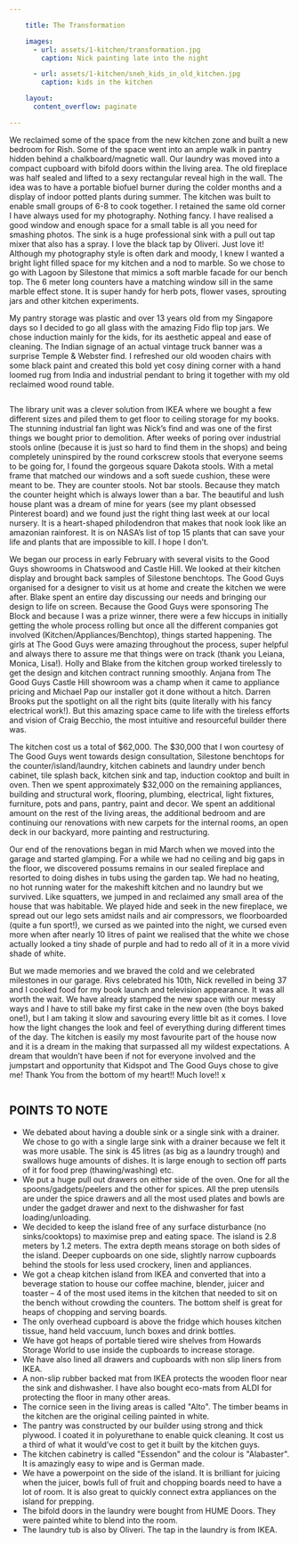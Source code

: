 ```yaml
---

    title: The Transformation

    images:
      - url: assets/1-kitchen/transformation.jpg
        caption: Nick painting late into the night

      - url: assets/1-kitchen/sneh_kids_in_old_kitchen.jpg
        caption: kids in the kitchen

    layout:
      content_overflow: paginate

---
```


We reclaimed some of the space from the new kitchen zone and built a new bedroom for Rish. Some of the space went into an ample walk in pantry hidden behind a chalkboard/magnetic wall. Our laundry was moved into a compact cupboard with bifold doors within the living area. The old fireplace was half sealed and lifted to a sexy rectangular reveal high in the wall. The idea was to have a portable biofuel burner during the colder months and a display of indoor potted plants during summer. The kitchen was built to enable small groups of 6-8 to cook together.  I retained the same old corner I have always used for my photography. Nothing fancy. I have realised a good window and enough space for a small table is all you need for smashing photos. The sink is a huge professional sink with a pull out tap mixer that also has a spray. I love the black tap by Oliveri. Just love it! Although my photography style is often dark and moody, I knew I wanted a bright light filled space for my kitchen and a nod to marble. So we chose to go with Lagoon by Silestone that mimics a soft marble facade for our bench top. The 6 meter long counters have a matching window sill in the same marble effect stone. It is super handy for herb pots, flower vases, sprouting jars and other kitchen experiments.

My pantry storage was plastic and over 13 years old from my Singapore days so I decided to go all glass with the amazing Fido flip top jars. We chose induction mainly for the kids, for its aesthetic appeal and ease of cleaning. The Indian signage of an actual vintage truck banner was a surprise Temple & Webster find. I refreshed our old wooden chairs with some black paint and created this bold yet cosy dining corner with a hand loomed rug from India and industrial pendant to bring it together with my old reclaimed wood round table.

<img data-media-id="images:1" alt="" style="width: 100%">

The library unit was a clever solution from IKEA where we bought a few different sizes and piled them to get floor to ceiling storage for my books. The stunning industrial fan light was Nick’s find and was one of the first things we bought prior to demolition. After weeks of poring over industrial stools online (because it is just so hard to find them in the shops) and being completely uninspired by the round corkscrew stools that everyone seems to be going for, I found the gorgeous square Dakota stools. With a metal frame that matched our windows and a soft suede cushion, these were meant to be. They are counter stools. Not bar stools. Because they match the counter height which is always lower than a bar. The beautiful and lush house plant was a dream of mine for years (see my plant obsessed Pinterest board) and we found just the right thing last week at our local nursery. It is a heart-shaped philodendron that makes that nook look like an amazonian rainforest. It is on NASA’s list of top 15 plants that can save your life and plants that are impossible to kill. I hope I don’t.

We began our process in early February with several visits to the Good Guys showrooms in Chatswood and Castle Hill. We looked at their kitchen display and brought back samples of Silestone benchtops. The Good Guys organised for a designer to visit us at home and create the kitchen we were after. Blake spent an entire day discussing our needs and bringing our design to life on screen. Because the Good Guys were sponsoring The Block and because I was a prize winner, there were a few hiccups in initially getting the whole process rolling but once all the different companies got involved (Kitchen/Appliances/Benchtop), things started happening. The girls at The Good Guys were amazing throughout the process, super helpful and always there to assure me that things were on track (thank you Leiana, Monica, Lisa!). Holly and Blake from the kitchen group worked tirelessly to get the design and kitchen contract running smoothly. Anjana from The Good Guys Castle Hill showroom was a champ when it came to appliance pricing and Michael Pap our installer got it done without a hitch. Darren Brooks put the spotlight on all the right bits (quite literally with his fancy electrical work!). But this amazing space came to life with the tireless efforts and vision of Craig Becchio, the most intuitive and resourceful builder there was.

The kitchen cost us a total of $62,000. The $30,000 that I won courtesy of The Good Guys went towards design consultation, Silestone benchtops for the counter/island/laundry, kitchen cabinets and laundry under bench cabinet, tile splash back, kitchen sink and tap, induction cooktop and built in oven. Then we spent approximately $32,000 on the remaining appliances, building and structural work, flooring, plumbing, electrical, light fixtures, furniture, pots and pans, pantry, paint and decor. We spent an additional amount on the rest of the living areas, the additional bedroom and are continuing our renovations with new carpets for the internal rooms, an open deck in our backyard, more painting and restructuring.

Our end of the renovations began in mid March when we moved into the garage and started glamping. For a while we had no ceiling and big gaps in the floor, we discovered possums remains in our sealed fireplace and resorted to doing dishes in tubs using the garden tap. We had no heating, no hot running water for the makeshift kitchen and no laundry but we survived. Like squatters, we jumped in and reclaimed any small area of the house that was habitable. We played hide and seek in the new fireplace, we spread out our lego sets amidst nails and air compressors, we floorboarded (quite a fun sport!), we cursed as we painted into the night, we cursed even more when after nearly 10 litres of paint we realised that the white we chose actually looked a tiny shade of purple and had to redo all of it in a more vivid shade of white.

But we made memories and we braved the cold and we celebrated milestones in our garage. Rivs celebrated his 10th, Nick revelled in being 37 and I cooked food for my book launch and television appearance. It was all worth the wait. We have already stamped the new space with our messy ways and I have to still bake my first cake in the new oven (the boys baked one!), but I am taking it slow and savouring every little bit as it comes. I love how the light changes the look and feel of everything during different times of the day. The kitchen is easily my most favourite part of the house now and it is a dream in the making that surpassed all my wildest expectations. A dream that wouldn’t have been if not for everyone involved and the jumpstart and opportunity that Kidspot and The Good Guys chose to give me! Thank You from the bottom of my heart!! Much love!! x

<img data-media-id="images:2" style="width: 60%">

## POINTS TO NOTE

- We debated about having a double sink or a single sink with a drainer. We chose to go with a single large sink with a drainer because we felt it was more usable. The sink is 45 litres (as big as a laundry trough) and swallows huge amounts of dishes. It is large enough to section off parts of it for food prep (thawing/washing) etc.
- We put a huge pull out drawers on either side of the oven. One for all the spoons/gadgets/peelers and the other for spices. All the prep utensils are under the spice drawers and all the most used plates and bowls are under the gadget drawer and next to the dishwasher for fast loading/unloading.
- We decided to keep the island free of any surface disturbance (no sinks/cooktops) to maximise prep and eating space. The island is 2.8 meters by 1.2 meters. The extra depth means storage on both sides of the island. Deeper cupboards on one side, slightly narrow cupboards behind the stools for less used crockery, linen and appliances.
- We got a cheap kitchen island from IKEA and converted that into a beverage station to house our coffee machine, blender, juicer and toaster – 4 of the most used items in the kitchen that needed to sit on the bench without crowding the counters. The bottom shelf is great for heaps of chopping and serving boards.
- The only overhead cupboard is above the fridge which houses kitchen tissue, hand held vaccuum, lunch boxes and drink bottles.
- We have got heaps of portable tiered wire shelves from Howards Storage World to use inside the cupboards to increase storage.
- We have also lined all drawers and cupboards with non slip liners from IKEA.
- A non-slip rubber backed mat from IKEA protects the wooden floor near the sink and dishwasher. I have also bought eco-mats from ALDI for protecting the floor in many other areas.
- The cornice seen in the living areas is called "Alto". The timber beams in the kitchen are the original ceiling painted in white.
- The pantry was constructed by our builder using strong and thick plywood. I coated it in polyurethane to enable quick cleaning. It cost us a third of what it would’ve cost to get it built by the kitchen guys.
- The kitchen cabinetry is called "Essendon" and the colour is "Alabaster". It is amazingly easy to wipe and is German made.
- We have a powerpoint on the side of the island. It is brilliant for juicing when the juicer, bowls full of fruit and chopping boards need to have a lot of room. It is also great to quickly connect extra appliances on the island for prepping.
- The bifold doors in the laundry were bought from HUME Doors. They were painted white to blend into the room.
- The laundry tub is also by Oliveri. The tap in the laundry is from IKEA.
